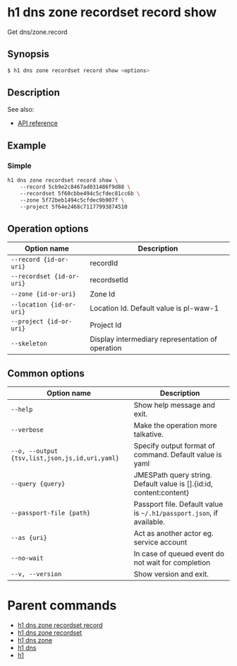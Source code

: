 
# h1 dns zone recordset record show

Get dns/zone.record

## Synopsis

```bash
$ h1 dns zone recordset record show <options>
```

## Description

See also:

* [API reference](https://api.hyperone.com/v2/docs#operation/dns_project_zone_recordset_record_get)

## Example


### Simple

```bash
h1 dns zone recordset record show \ 
	--record 5cb9e2c8467ad031486f9d88 \ 
	--recordset 5f60cbbe494c5cfdec81cc6b \ 
	--zone 5f72beb1494c5cfdec9b907f \ 
	--project 5f64e2468c71177993874510
```

## Operation options

| Option name                   | Description                                      |
| ----------------------------- | ------------------------------------------------ |
| ```--record {id-or-uri}```    | recordId                                         |
| ```--recordset {id-or-uri}``` | recordsetId                                      |
| ```--zone {id-or-uri}```      | Zone Id                                          |
| ```--location {id-or-uri}```  | Location Id. Default value is pl-waw-1           |
| ```--project {id-or-uri}```   | Project Id                                       |
| ```--skeleton```              | Display intermediary representation of operation |

## Common options

| Option name                                        | Description                                                              |
| -------------------------------------------------- | ------------------------------------------------------------------------ |
| ```--help```                                       | Show help message and exit.                                              |
| ```--verbose```                                    | Make the operation more talkative.                                       |
| ```--o, --output {tsv,list,json,js,id,uri,yaml}``` | Specify output format of command. Default value is yaml                  |
| ```--query {query}```                              | JMESPath query string. Default value is [].\{id:id, content:content\}    |
| ```--passport-file {path}```                       | Passport file. Default value is ```~/.h1/passport.json```, if available. |
| ```--as {uri}```                                   | Act as another actor eg. service account                                 |
| ```--no-wait```                                    | In case of queued event do not wait for completion                       |
| ```--v, --version```                               | Show version and exit.                                                   |

# Parent commands

* [h1 dns zone recordset record](./../README.md)
* [h1 dns zone recordset](./../../README.md)
* [h1 dns zone](./../../../README.md)
* [h1 dns](./../../../../README.md)
* [h1](./../../../../../README.md)
